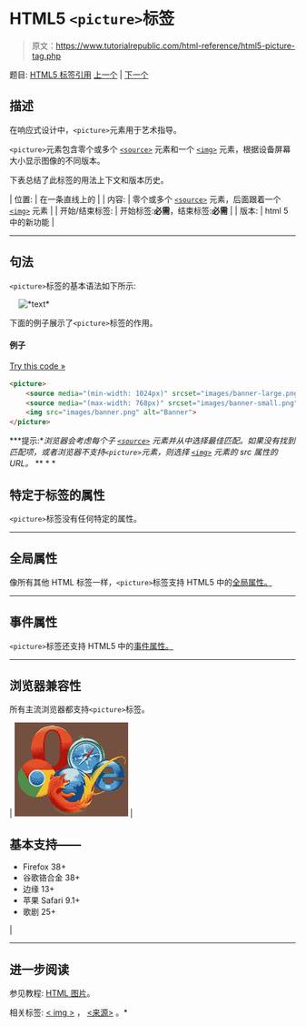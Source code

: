 # HTML5 `<picture>`标签

> 原文：<https://www.tutorialrepublic.com/html-reference/html5-picture-tag.php>

题目: [HTML5 标签引用](html5-tags.php) [上一个](html-param-tag.php) | [下一个](html-pre-tag.php)

## 描述

在响应式设计中，`<picture>`元素用于艺术指导。

`<picture>`元素包含零个或多个 [`<source>`](html5-source-tag.php) 元素和一个 [`<img>`](html-img-tag.php) 元素，根据设备屏幕大小显示图像的不同版本。

下表总结了此标签的用法上下文和版本历史。

| 位置: | 在一条直线上的 |
| 内容: | 零个或多个 [`<source>`](html5-source-tag.php) 元素，后面跟着一个 [`<img>`](html-img-tag.php) 元素 |
| 开始/结束标签: | 开始标签:**必需**，结束标签:**必需** |
| 版本: | html 5 中的新功能 |

* * *

## 句法

`<picture>`标签的基本语法如下所示:

<picture>
    <img src="*URL*" alt="*text*">
</picture>

下面的例子展示了`<picture>`标签的作用。

#### 例子

[Try this code »](../codelab.php?topic=html5&file=picture-tag "Try this code using online Editor")

```html
<picture>
    <source media="(min-width: 1024px)" srcset="images/banner-large.png">
    <source media="(max-width: 768px)" srcset="images/banner-small.png">
    <img src="images/banner.png" alt="Banner">
</picture>
```

 ***提示:**浏览器会考虑每个子 [`<source>`](html5-source-tag.php) 元素并从中选择最佳匹配。如果没有找到匹配项，或者浏览器不支持`<picture>`元素，则选择 [`<img>`](html-img-tag.php) 元素的 src 属性的 URL。*  ** * *

## 特定于标签的属性

`<picture>`标签没有任何特定的属性。

* * *

## 全局属性

像所有其他 HTML 标签一样，`<picture>`标签支持 HTML5 中的[全局属性。](html5-global-attributes.php)

* * *

## 事件属性

`<picture>`标签还支持 HTML5 中的[事件属性。](html5-event-attributes.php)

* * *

## 浏览器兼容性

所有主流浏览器都支持`<picture>`标签。

| ![Browsers Icon](img/e9331123c77668c1832e541c2fca1002.png) | 

## 基本支持——

*   Firefox 38+
*   谷歌铬合金 38+
*   边缘 13+
*   苹果 Safari 9.1+
*   歌剧 25+

 |

* * *

## 进一步阅读

参见教程: [HTML 图片](../html-tutorial/html-images.php)。

相关标签: [< img >](html-img-tag.php) ， [<来源>](html5-source-tag.php) 。*